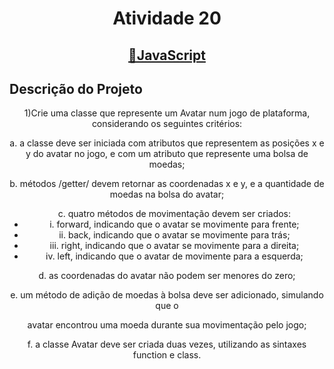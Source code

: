 <h1 align="center">Atividade 20</h1>
<h2 align="center">
    <a href="https://developer.mozilla.org/pt-BR/docs/Web/JavaScript">🔗JavaScript</a>


## Descrição do Projeto
<div align = "center">
    <p align = "center">1)Crie uma classe que represente um Avatar num jogo de plataforma, considerando os
    seguintes critérios:</p>
    <p align = "center">a. a classe deve ser iniciada com atributos que representem as posições x e y do avatar
    no jogo, e com um atributo que represente uma bolsa de moedas;</p>
    <p align = "center">b. métodos /getter/ devem retornar as coordenadas x e y, e a quantidade de moedas
    na bolsa do avatar;</p>
    <ul align = "center">c. quatro métodos de movimentação devem ser criados:
    <li>i. forward, indicando que o avatar se movimente para frente;</li>
    <li>ii. back, indicando que o avatar se movimente para trás;</li>
    <li> iii. right, indicando que o avatar se movimente para a direita;</li>
    <li>iv. left, indicando que o avatar de movimente para a esquerda;</li>
    </ul>
    <p align = "center">d. as coordenadas do avatar não podem ser menores do zero;</p>
    <p align = "center">e. um método de adição de moedas à bolsa deve ser adicionado, simulando que o</p>
    avatar encontrou uma moeda durante sua movimentação pelo jogo;</p>
    <p align = "center">f. a classe Avatar deve ser criada duas vezes, utilizando as sintaxes function e class. </p>
    </div>
